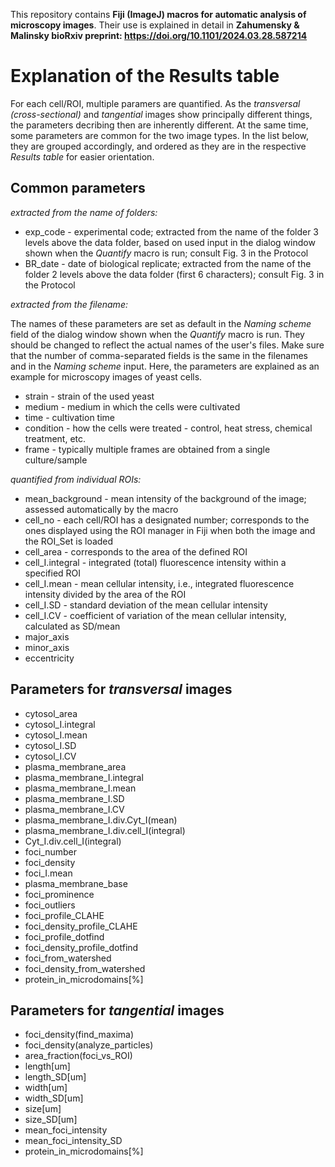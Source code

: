 This repository contains **Fiji (ImageJ) macros for automatic analysis of microscopy images**. Their use is explained in detail in **Zahumensky & Malinsky bioRxiv preprint: https://doi.org/10.1101/2024.03.28.587214**

# **Explanation of the Results table**  
For each cell/ROI, multiple paramers are quantified. As the *transversal (cross-sectional)* and *tangential* images show principally different things, the parameters decribing then are inherently different. At the same time, some parameters are common for the two image types. In the list below, they are grouped accordingly, and ordered as they are in the respective *Results table* for easier orientation.

## **Common parameters**
*extracted from the name of folders:*
- exp_code - experimental code; extracted from the name of the folder 3 levels above the data folder, based on used input in the dialog window shown when the *Quantify* macro is run; consult Fig. 3 in the Protocol
- BR_date - date of biological replicate; extracted from the name of the folder 2 levels above the data folder (first 6 characters); consult Fig. 3 in the Protocol

*extracted from the filename:*

The names of these parameters are set as default in the *Naming scheme* field of the dialog window shown when the *Quantify* macro is run. They should be changed to reflect the actual names of the user's files. Make sure that the number of comma-separated fields is the same in the filenames and in the *Naming scheme* input. Here, the parameters are explained as an example for microscopy images of yeast cells.

- strain - strain of the used yeast
- medium - medium in which the cells were cultivated
- time - cultivation time
- condition - how the cells were treated - control, heat stress, chemical treatment, etc.
- frame - typically multiple frames are obtained from a single culture/sample

*quantified from individual ROIs:*
- mean_background - mean intensity of the background of the image; assessed automatically by the macro
- cell_no - each cell/ROI has a designated number; corresponds to the ones displayed using the ROI manager in Fiji when both the image and the ROI_Set is loaded
- cell_area - corresponds to the area of the defined ROI
- cell_I.integral - integrated (total) fluorescence intensity within a specified ROI
- cell_I.mean - mean cellular intensity, i.e., integrated fluorescence intensity divided by the area of the ROI
- cell_I.SD - standard deviation of the mean cellular intensity
- cell_I.CV - coefficient of variation of the mean cellular intensity, calculated as SD/mean
- major_axis
- minor_axis
- eccentricity

## **Parameters for *transversal* images**
- cytosol_area
- cytosol_I.integral
- cytosol_I.mean
- cytosol_I.SD
- cytosol_I.CV
- plasma_membrane_area
- plasma_membrane_I.integral
- plasma_membrane_I.mean
- plasma_membrane_I.SD
- plasma_membrane_I.CV
- plasma_membrane_I.div.Cyt_I(mean)
- plasma_membrane_I.div.cell_I(integral)
- Cyt_I.div.cell_I(integral)
- foci_number
- foci_density
- foci_I.mean
- plasma_membrane_base
- foci_prominence
- foci_outliers
- foci_profile_CLAHE
- foci_density_profile_CLAHE
- foci_profile_dotfind
- foci_density_profile_dotfind
- foci_from_watershed
- foci_density_from_watershed
- protein_in_microdomains[%]

## **Parameters for *tangential* images**
- foci_density(find_maxima)
- foci_density(analyze_particles)
- area_fraction(foci_vs_ROI)
- length[um]
- length_SD[um]
- width[um]
- width_SD[um]
- size[um]
- size_SD[um]
- mean_foci_intensity
- mean_foci_intensity_SD
- protein_in_microdomains[%]
